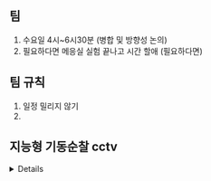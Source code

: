 ## 팀
1. 수요일 4시~6시30분 (병합 및 방향성 논의)
2. 필요하다면 메응실 실험 끝나고 시간 할애 (필요하다면)
## 팀 규칙
1. 일정 밀리지 않기
2. 
## 지능형 기동순찰 cctv
<details>
  1. 이미지 분석 
  2. 1
</details>
